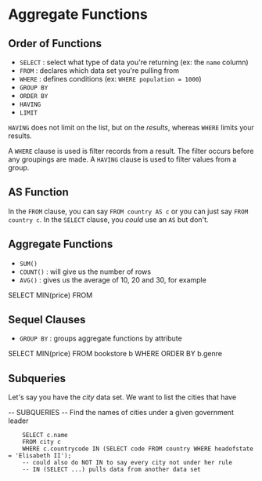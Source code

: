 # Aggregate Functions

## Order of Functions

- `SELECT` : select what type of data you're returning (ex: the `name` column)
- `FROM` : declares which data set you're pulling from
- `WHERE` : defines conditions (ex: `WHERE population = 1000`)
- `GROUP BY`
- `ORDER BY`
- `HAVING`
- `LIMIT`



`HAVING` does not limit on the list, but on the *results*, whereas `WHERE` limits your results.

A `WHERE` clause is used is filter records from a result.  The filter occurs before any groupings are made.
A `HAVING` clause is used to filter values from a group.

## AS Function

In the `FROM` clause, you can say `FROM country AS c` or you can just say `FROM country c`. In the `SELECT` clause, you *could* use an `AS` but don't.

## Aggregate Functions

- `SUM()`
- `COUNT()` : will give us the number of rows
- `AVG()` : gives us the average of 10, 20 and 30, for example

SELECT MIN(price) FROM 

## Sequel Clauses

- `GROUP BY` : groups aggregate functions by attribute


SELECT MIN(price) FROM bookstore b WHERE ORDER BY b.genre 

## Subqueries

Let's say you have the *city* data set. We want to list the cities that have 

-- SUBQUERIES
-- Find the names of cities under a given government leader

        SELECT c.name
        FROM city c
        WHERE c.countrycode IN (SELECT code FROM country WHERE headofstate = 'Elisabeth II');
        -- could also do NOT IN to say every city not under her rule
        -- IN (SELECT ...) pulls data from another data set